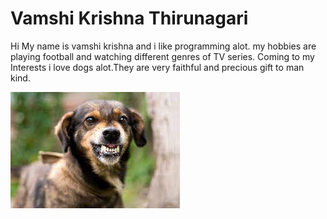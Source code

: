 # Vamshi Krishna Thirunagari

Hi My name is vamshi krishna and i like programming alot.
my hobbies are playing football and watching different genres of TV series. Coming to my Interests i love dogs alot.They are very faithful and precious gift to man kind.

![My Fav Dog](dog.jpg)



